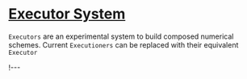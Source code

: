 # [Executor System](syntax/Executors/index.md)

`Executors` are an experimental system to build composed numerical schemes.
Current `Executioners` can be replaced with their equivalent `Executor`

!---

